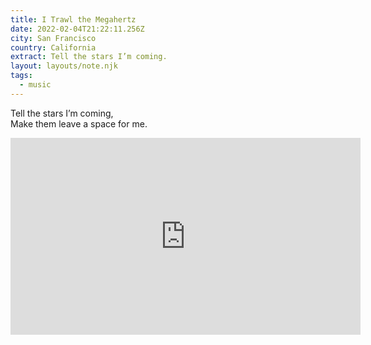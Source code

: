 ```yaml
---
title: I Trawl the Megahertz
date: 2022-02-04T21:22:11.256Z
city: San Francisco
country: California
extract: Tell the stars I’m coming.
layout: layouts/note.njk
tags:
  - music
---
```


Tell the stars I’m coming, <br/>
Make them leave a space for me.

<iframe width="560" height="315" src="https://www.youtube.com/embed/R9982wYPPm0" title="YouTube video player" frameborder="0" allow="accelerometer; autoplay; clipboard-write; encrypted-media; gyroscope; picture-in-picture" allowfullscreen></iframe>
